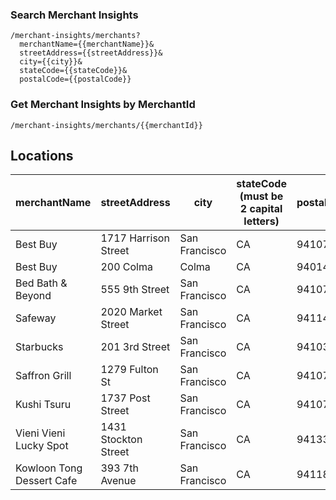 ### Search Merchant Insights
```text
/merchant-insights/merchants?
  merchantName={{merchantName}}&
  streetAddress={{streetAddress}}&
  city={{city}}&
  stateCode={{stateCode}}&
  postalCode={{postalCode}}
```

### Get Merchant Insights by MerchantId
```text
/merchant-insights/merchants/{{merchantId}}
```

## Locations
| merchantName              | streetAddress        | city          | stateCode (must be 2 capital letters) | postalCode | merchantId |
|---------------------------|----------------------|---------------|--------------------------------------|------------|------------|
| Best Buy                  | 1717 Harrison Street | San Francisco | CA                                   | 94107      | 1006954584 |
| Best Buy                  | 200 Colma            | Colma         | CA                                   | 94014      | 1011551723 |
| Bed Bath & Beyond         | 555 9th Street       | San Francisco | CA                                   | 94107      | 1001909968 |
| Safeway                   | 2020 Market Street   | San Francisco | CA                                   | 94114      | 1008281410 |
| Starbucks                 | 201 3rd Street       | San Francisco | CA                                   | 94103      | 1997544    |
| Saffron Grill             | 1279 Fulton St       | San Francisco | CA                                   | 94107      | 1010315410 |
| Kushi Tsuru               | 1737 Post Street     | San Francisco | CA                                   | 94107      | 1007720935 |
| Vieni Vieni Lucky Spot    | 1431 Stockton Street | San Francisco | CA                                   | 94133      | 1009200677 |
| Kowloon Tong Dessert Cafe | 393 7th Avenue       | San Francisco | CA                                   | 94118      | 1004313580 |

